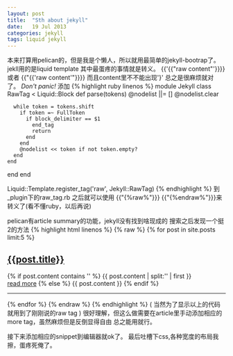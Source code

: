 ```yaml
---
layout: post
title:  "Sth about jekyll"
date:   19 Jul 2013
categories: jekyll
tags: liquid jekyll
---
```


本来打算用pelican的，但是我是个懒人，所以就用最简单的jekyll-bootrap了。
jekll用的是liquid template
其中最蛋疼的事情就是转义。
{{'{{"raw content"'}}}} 或者 {{"{{'raw content'"}}}}
而且content里不不能出现'}'
总之是很麻烦就对了。
_Don't panic!_
添加
{% highlight ruby linenos %}
module Jekyll
  class RawTag < Liquid::Block
    def parse(tokens)
      @nodelist ||= []
      @nodelist.clear
      
      while token = tokens.shift
        if token =~ FullToken
          if block_delimiter == $1
            end_tag
            return
          end
        end
        @nodelist << token if not token.empty?
      end
    end
  end
end
 
Liquid::Template.register_tag('raw', Jekyll::RawTag)
{% endhighlight %}
到_plugin下的raw_tag.rb
之后就可以使用
{{"{%raw%"}}}
{{"{%endraw%"}}}来转义了(看不懂ruby，以后再说)

<!--more-->

pelican有article summary的功能，jekyll没有找到啥现成的
搜索之后发现一个挺2的方法
{% highlight html linenos %}
{% raw %}
{% for post in site.posts limit:5 %}
<h2><a class="post_title" href="{{post.url}}">{{post.title}}</a></h2>
<div class="post-content">
    {% if post.content contains '<!--more-->' %}
        {{ post.content | split:'<!--more-->' | first }}
        <br/>
        <a href='{{post.url}}'>read more</a>
    {% else %}
        {{ post.content }}
        {% endif %}
</div>
<hr />
{% endfor %} 
{% endraw %}
{% endhighlight %}
( 当然为了显示以上的代码就用到了刚刚说的raw tag )
很好理解，但这么做需要在article里手动添加相应的more tag，虽然麻烦但是反倒显得自由
总之能用就行。

接下来添加相应的snippet到编辑器就ok了。
最后吐槽下css,各种宽度的布局我擦，蛋疼死俺了。
